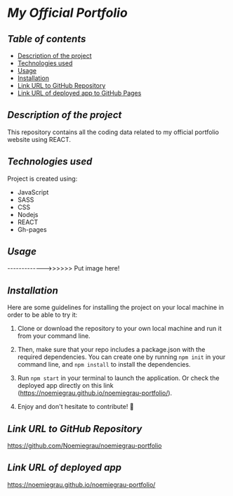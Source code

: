 # **_My Official Portfolio_**

## **_Table of contents_**
* [Description of the project](#description-of-the-project)
* [Technologies used](#technologies-used)
* [Usage](#Usage)
* [Installation](#installation)
* [Link URL to GitHub Repository](#link-URL-to-GitHub-repository)
* [Link URL of deployed app to GitHub Pages](#link-URL-of-deployed-app-to-GitHub-Pages)

## **_Description of the project_**

This repository contains all the coding data related to my official portfolio website using REACT.

## **_Technologies used_**
Project is created using:
* JavaScript
* SASS
* CSS
* Nodejs
* REACT
* Gh-pages

## **_Usage_**

------------->>>>>> Put image here!

## **_Installation_**
Here are some guidelines for installing the project on your local machine in order to be able to try it: 

1. Clone or download the repository to your own local machine and run it from your command line.

2. Then, make sure that your repo includes a package.json with the required dependencies. You can create one by running ```npm init``` in your command line, and ```npm install``` to install the dependencies.

3. Run ```npm start``` in your terminal to launch the application. Or check the deployed app directly on this link (https://noemiegrau.github.io/noemiegrau-portfolio/).

4. Enjoy and don't hesitate to contribute! 🙂

## **_Link URL to GitHub Repository_**
https://github.com/Noemiegrau/noemiegrau-portfolio

## **_Link URL of deployed app_**
https://noemiegrau.github.io/noemiegrau-portfolio/